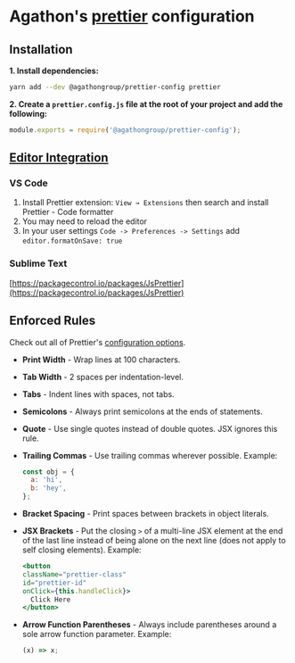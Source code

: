 # Agathon's [prettier](https://prettier.io) configuration

## Installation

**1. Install dependencies:**

```sh
yarn add --dev @agathongroup/prettier-config prettier
```

**2. Create a `prettier.config.js` file at the root of your project and add the following:**

```js
module.exports = require('@agathongroup/prettier-config');
```

## [Editor Integration](https://prettier.io/docs/en/editors.html)

### VS Code

1. Install Prettier extension: `View → Extensions` then search and install Prettier - Code formatter
2. You may need to reload the editor
3. In your user settings `Code -> Preferences -> Settings` add `editor.formatOnSave: true`

### Sublime Text

[https://packagecontrol.io/packages/JsPrettier](https://packagecontrol.io/packages/JsPrettier)

## Enforced Rules

Check out all of Prettier's [configuration options](https://prettier.io/docs/en/options.html).

- **Print Width** - Wrap lines at 100 characters.

- **Tab Width** - 2 spaces per indentation-level.

- **Tabs** - Indent lines with spaces, not tabs.

- **Semicolons** - Always print semicolons at the ends of statements.

- **Quote** - Use single quotes instead of double quotes. JSX ignores this rule.

- **Trailing Commas** - Use trailing commas wherever possible. Example:

  ```js
  const obj = {
    a: 'hi',
    b: 'hey',
  };
  ```

- **Bracket Spacing** - Print spaces between brackets in object literals.

- **JSX Brackets** - Put the closing `>` of a multi-line JSX element at the end of the last line instead of being alone on the next line (does not apply to self closing elements). Example:

  ```jsx
  <button
  className="prettier-class"
  id="prettier-id"
  onClick={this.handleClick}>
    Click Here
  </button>
  ```

- **Arrow Function Parentheses** - Always include parentheses around a sole arrow function parameter. Example:

  ```js
  (x) => x;
  ```
